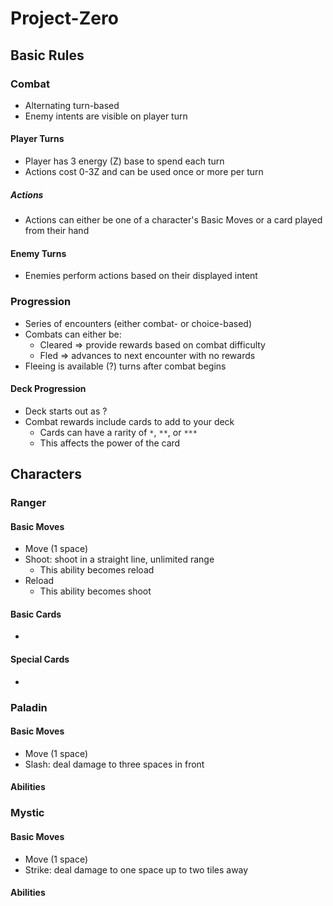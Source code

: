 # Project-Zero

## Basic Rules
### Combat
- Alternating turn-based 
- Enemy intents are visible on player turn 
#### Player Turns
- Player has 3 energy (Z) base to spend each turn
- Actions cost 0-3Z and can be used once or more per turn 
##### Actions 
- Actions can either be one of a character's Basic Moves or a card played from their hand
#### Enemy Turns
- Enemies perform actions based on their displayed intent 
### Progression
- Series of encounters (either combat- or choice-based)
- Combats can either be: 
	- Cleared => provide rewards based on combat difficulty
	- Fled => advances to next encounter with no rewards 
- Fleeing is available (?) turns after combat begins
#### Deck Progression
- Deck starts out as ?
- Combat rewards include cards to add to your deck 
	- Cards can have a rarity of `*`, `**`, or `***` 
	- This affects the power of the card 

## Characters
### Ranger
#### Basic Moves
- Move (1 space)
- Shoot: shoot in a straight line, unlimited range
	- This ability becomes reload 
- Reload
	- This ability becomes shoot 

#### Basic Cards
- 
#### Special Cards
- 
### Paladin
#### Basic Moves
- Move (1 space)
- Slash: deal damage to three spaces in front 
#### Abilities

### Mystic 
#### Basic Moves
- Move (1 space)
- Strike: deal damage to one space up to two tiles away 
#### Abilities
